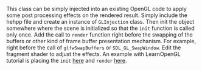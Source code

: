 This class can be simply injected into an existing OpenGL code to apply some post processing effects on the rendered result. Simply include the hehpp file and create an instance of `GLInjection` class. Then init the object somewhere where the scene is initialized so that the `init` function is called only once. Add the call to `render` function right before the swapping of the buffers or other kind of frame buffer presentation mechanism. For example, right before the call of `glfwSwapBuffers` or `SDL_GL_SwapWindow`. Edit the fragment shader to adjust the effects. An example with LearnOpenGL tutorial is placing the `init` [here](https://github.com/JoeyDeVries/LearnOpenGL/blob/a545a703f95893258d16dbe32f5ccbb6400fd213/src/3.model_loading/1.model_loading/model_loading.cpp#L90) and `render` [here](https://github.com/JoeyDeVries/LearnOpenGL/blob/a545a703f95893258d16dbe32f5ccbb6400fd213/src/3.model_loading/1.model_loading/model_loading.cpp#L128).
